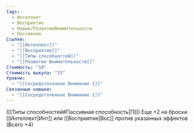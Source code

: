 ```yaml
---
tags:
  - Интеллект
  - Восприятие
  - Навык/РазвитиеВнимательности
  - Пассивная
Ссылки:
  - "[[Интеллект]]"
  - "[[Восприятие]]"
  - "[[Типы способностей]]"
  - "[[Развитие Внимательности]]"
Стоимость: "10"
Стоимость выкупа: "15"
Уровни:
  - "[[Сосредоточенное Внимание 1]]"
Связанные навыки:
  - "[[Сосредоточенное Внимание 1]]"
---
```

([[Типы способностей#Пассивная способность|П]]) Еще +2 на броски [[Интеллект|Инт]] или [[Восприятие|Вос]] против указанных эффектов (Всего +4)